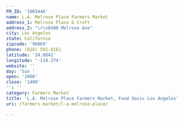 ```yaml
---
FM_ID: '1003446'
name: L.A. Melrose Place Farmers Market
address_1: Melrose Place & Croft
address_2: "\r\n8400 Melrose Ave"
city: Los Angeles
state: California
zipcode: '90069'
phone: (818) 591-8161
latitude: '34.0841'
longitude: '-118.374'
website: ''
day: 'Sun '
open: '1000'
close: '1400'
'': ''
category: Farmers Market
title: 'L.A. Melrose Place Farmers Market, Food Oasis Los Angeles'
uri: /farmers-market/l-a-melrose-place/

---
```

